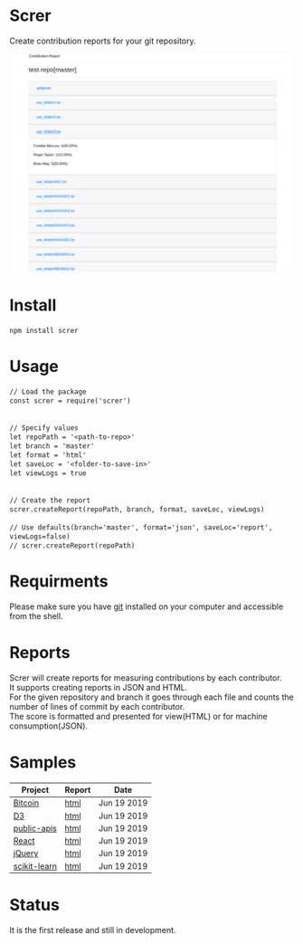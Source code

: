 # Screr
Create contribution reports for your git repository.


![Sample report](https://raw.githubusercontent.com/amitlzkpa/screr/master/files/images/sample.png)


# Install
```
npm install screr
```


# Usage
```
// Load the package
const screr = require('screr')


// Specify values
let repoPath = '<path-to-repo>'
let branch = 'master'
let format = 'html'
let saveLoc = '<folder-to-save-in>'
let viewLogs = true


// Create the report
screr.createReport(repoPath, branch, format, saveLoc, viewLogs)

// Use defaults(branch='master', format='json', saveLoc='report', viewLogs=false)
// screr.createReport(repoPath)

```


# Requirments
Please make sure you have [git](https://git-scm.com/) installed on your computer and accessible from the shell.


# Reports
Screr will create reports for measuring contributions by each contributor.  
It supports creating reports in JSON and HTML.  
For the given repository and branch it goes through each file and counts the number of lines of commit by each contributor.  
The score is formatted and presented for view(HTML) or for machine consumption(JSON).  


# Samples
| Project        													| Report  																				| Date  			|
| ---																| ---																					| ---				|
| [Bitcoin](https://github.com/bitcoin/bitcoin)        				| [html](https://screr-website.herokuapp.com/reports/bitcoin[master]/index.html)  		| Jun 19 2019  		|
| [D3](https://github.com/d3/d3)	                  				| [html](https://screr-website.herokuapp.com/reports/d3[master]/index.html)  			| Jun 19 2019  		|
| [public-apis](https://github.com/public-apis/public-apis)     	| [html](https://screr-website.herokuapp.com/reports/public-apis[master]/index.html)  	| Jun 19 2019  		|
| [React](https://github.com/facebook/react)     					| [html](https://screr-website.herokuapp.com/reports/react[master]/index.html)  		| Jun 19 2019  		|
| [jQuery](https://github.com/jquery/jquery)     					| [html](https://screr-website.herokuapp.com/reports/jquery[master]/index.html)  		| Jun 19 2019  		|
| [scikit-learn](https://github.com/scikit-learn/scikit-learn)     	| [html](https://screr-website.herokuapp.com/reports/scikit-learn[master]/index.html)  	| Jun 19 2019  		|


# Status
It is the first release and still in development.

